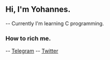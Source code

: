 ## Hi, I'm Yohannes.

-- Currently I'm learning C programming.

### How to rich me.

-- [Telegram](https://t.me/johannesmolla)
-- [Twitter](https://twitter.com/yohannes__molla)
